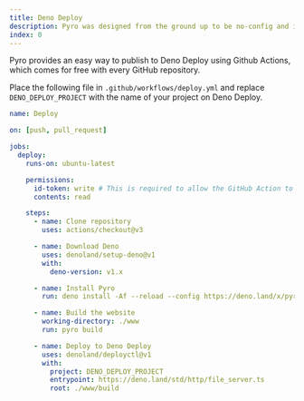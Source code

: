 ```yaml
---
title: Deno Deploy
description: Pyro was designed from the ground up to be no-config and incredibly fast.
index: 0
---
```


Pyro provides an easy way to publish to Deno Deploy using Github Actions, which
comes for free with every GitHub repository.

Place the following file in `.github/workflows/deploy.yml` and replace
`DENO_DEPLOY_PROJECT` with the name of your project on Deno Deploy.

```yaml
name: Deploy

on: [push, pull_request]

jobs:
  deploy:
    runs-on: ubuntu-latest

    permissions:
      id-token: write # This is required to allow the GitHub Action to authenticate with Deno Deploy.
      contents: read

    steps:
      - name: Clone repository
        uses: actions/checkout@v3

      - name: Download Deno
        uses: denoland/setup-deno@v1
        with:
          deno-version: v1.x

      - name: Install Pyro
        run: deno install -Af --reload --config https://deno.land/x/pyro/deno.jsonc -n pyro https://deno.land/x/pyro/cli.ts

      - name: Build the website
        working-directory: ./www
        run: pyro build

      - name: Deploy to Deno Deploy
        uses: denoland/deployctl@v1
        with:
          project: DENO_DEPLOY_PROJECT
          entrypoint: https://deno.land/std/http/file_server.ts
          root: ./www/build
```
